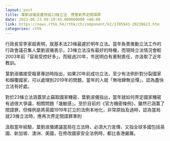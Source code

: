 ```yaml
---
layout: post
title: 葉劉淑儀促盡快就23條立法　應重新界定間諜罪
date: 2023-06-23 09:10:45.000000000 +08:00
link: https://news.rthk.hk/rthk/ch/component/k2/1705943-20230623.htm
categories: rthk
---
```


行政長官李家超表明，就基本法23條最遲於明年立法。當年負責推動立法工作的行政會議召集人葉劉淑儀表示，23條立法沒有最好的時機，而現時立法情況會較2003年前「容易受控好多」，而經過20年，市民明白有憲制責任，亦汲取了近年教訓。

葉劉淑儀接受報章專訪時指出，如果20年前成功立法，至少有法例針對分裂國家和顛覆國家，可以處理到2019年的問題，當年的人就「無咁肆無忌憚」，認為盡快立法有好處。 

對於23條立法涵蓋禁止竊取國家機密，葉劉淑儀指出，當年就如何界定國家機密有過很大爭議，相關問題「幾敏感」。至於目前的《官方機密條例》，雖然已涵蓋了間諜罪，但條例是將英國1919年訂立的法例本地化，非常原始及過時，認為當局就23條立法時，應再次界定間諜罪準則 

汲取當年經驗，葉劉淑儀建議當局在立法時，必須大力宣傳，又指全球多國包括英國、新加坡、澳洲、美國，在修改國家安全法例時，都比香港嚴厲。
